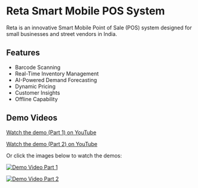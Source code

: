 # Reta Smart Mobile POS System

Reta is an innovative Smart Mobile Point of Sale (POS) system designed for small businesses and street vendors in India. 

## Features
- Barcode Scanning
- Real-Time Inventory Management
- AI-Powered Demand Forecasting
- Dynamic Pricing
- Customer Insights
- Offline Capability

## Demo Videos
[Watch the demo (Part 1) on YouTube](https://www.youtube.com/watch?v=A_LtJeXLXkI)

[Watch the demo (Part 2) on YouTube](https://www.youtube.com/watch?v=Aa-nFd48rJw)

Or click the images below to watch the demos:

[![Demo Video Part 1](https://img.youtube.com/vi/A_LtJeXLXkI/0.jpg)](https://www.youtube.com/watch?v=A_LtJeXLXkI)

[![Demo Video Part 2](https://img.youtube.com/vi/Aa-nFd48rJw/0.jpg)](https://www.youtube.com/watch?v=Aa-nFd48rJw)
